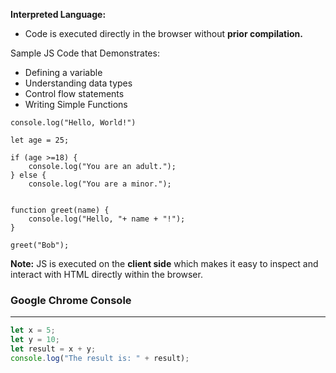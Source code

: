 
**Interpreted Language:**
- Code is executed directly in the browser without **prior compilation.**

Sample JS Code that Demonstrates:
- Defining a variable
- Understanding data types
- Control flow statements
- Writing Simple Functions

```
console.log("Hello, World!")

let age = 25;

if (age >=18) {
	console.log("You are an adult.");
} else {
	console.log("You are a minor.");


function greet(name) {
	console.log("Hello, "+ name + "!");
}

greet("Bob");
```

**Note:** JS is executed on the **client side** which makes it easy to inspect and interact with HTML directly within the browser.


### Google Chrome Console
--------------------------
```javascript
let x = 5;
let y = 10;
let result = x + y;
console.log("The result is: " + result);
```

